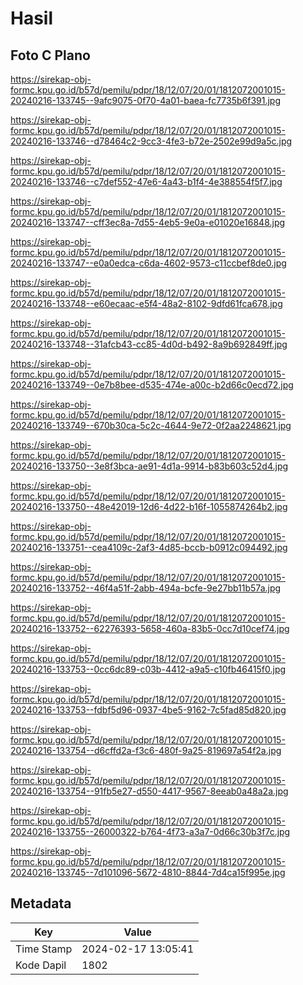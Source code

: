 # Hasil

## Foto C Plano

https://sirekap-obj-formc.kpu.go.id/b57d/pemilu/pdpr/18/12/07/20/01/1812072001015-20240216-133745--9afc9075-0f70-4a01-baea-fc7735b6f391.jpg

https://sirekap-obj-formc.kpu.go.id/b57d/pemilu/pdpr/18/12/07/20/01/1812072001015-20240216-133746--d78464c2-9cc3-4fe3-b72e-2502e99d9a5c.jpg

https://sirekap-obj-formc.kpu.go.id/b57d/pemilu/pdpr/18/12/07/20/01/1812072001015-20240216-133746--c7def552-47e6-4a43-b1f4-4e388554f5f7.jpg

https://sirekap-obj-formc.kpu.go.id/b57d/pemilu/pdpr/18/12/07/20/01/1812072001015-20240216-133747--cff3ec8a-7d55-4eb5-9e0a-e01020e16848.jpg

https://sirekap-obj-formc.kpu.go.id/b57d/pemilu/pdpr/18/12/07/20/01/1812072001015-20240216-133747--e0a0edca-c6da-4602-9573-c11ccbef8de0.jpg

https://sirekap-obj-formc.kpu.go.id/b57d/pemilu/pdpr/18/12/07/20/01/1812072001015-20240216-133748--e60ecaac-e5f4-48a2-8102-9dfd61fca678.jpg

https://sirekap-obj-formc.kpu.go.id/b57d/pemilu/pdpr/18/12/07/20/01/1812072001015-20240216-133748--31afcb43-cc85-4d0d-b492-8a9b692849ff.jpg

https://sirekap-obj-formc.kpu.go.id/b57d/pemilu/pdpr/18/12/07/20/01/1812072001015-20240216-133749--0e7b8bee-d535-474e-a00c-b2d66c0ecd72.jpg

https://sirekap-obj-formc.kpu.go.id/b57d/pemilu/pdpr/18/12/07/20/01/1812072001015-20240216-133749--670b30ca-5c2c-4644-9e72-0f2aa2248621.jpg

https://sirekap-obj-formc.kpu.go.id/b57d/pemilu/pdpr/18/12/07/20/01/1812072001015-20240216-133750--3e8f3bca-ae91-4d1a-9914-b83b603c52d4.jpg

https://sirekap-obj-formc.kpu.go.id/b57d/pemilu/pdpr/18/12/07/20/01/1812072001015-20240216-133750--48e42019-12d6-4d22-b16f-1055874264b2.jpg

https://sirekap-obj-formc.kpu.go.id/b57d/pemilu/pdpr/18/12/07/20/01/1812072001015-20240216-133751--cea4109c-2af3-4d85-bccb-b0912c094492.jpg

https://sirekap-obj-formc.kpu.go.id/b57d/pemilu/pdpr/18/12/07/20/01/1812072001015-20240216-133752--46f4a51f-2abb-494a-bcfe-9e27bb11b57a.jpg

https://sirekap-obj-formc.kpu.go.id/b57d/pemilu/pdpr/18/12/07/20/01/1812072001015-20240216-133752--62276393-5658-460a-83b5-0cc7d10cef74.jpg

https://sirekap-obj-formc.kpu.go.id/b57d/pemilu/pdpr/18/12/07/20/01/1812072001015-20240216-133753--0cc6dc89-c03b-4412-a9a5-c10fb46415f0.jpg

https://sirekap-obj-formc.kpu.go.id/b57d/pemilu/pdpr/18/12/07/20/01/1812072001015-20240216-133753--fdbf5d96-0937-4be5-9162-7c5fad85d820.jpg

https://sirekap-obj-formc.kpu.go.id/b57d/pemilu/pdpr/18/12/07/20/01/1812072001015-20240216-133754--d6cffd2a-f3c6-480f-9a25-819697a54f2a.jpg

https://sirekap-obj-formc.kpu.go.id/b57d/pemilu/pdpr/18/12/07/20/01/1812072001015-20240216-133754--91fb5e27-d550-4417-9567-8eeab0a48a2a.jpg

https://sirekap-obj-formc.kpu.go.id/b57d/pemilu/pdpr/18/12/07/20/01/1812072001015-20240216-133755--26000322-b764-4f73-a3a7-0d66c30b3f7c.jpg

https://sirekap-obj-formc.kpu.go.id/b57d/pemilu/pdpr/18/12/07/20/01/1812072001015-20240216-133745--7d101096-5672-4810-8844-7d4ca15f995e.jpg


## Metadata

| Key        | Value               |
| ---------- | ------------------- |
| Time Stamp | 2024-02-17 13:05:41 |
| Kode Dapil | 1802                |



